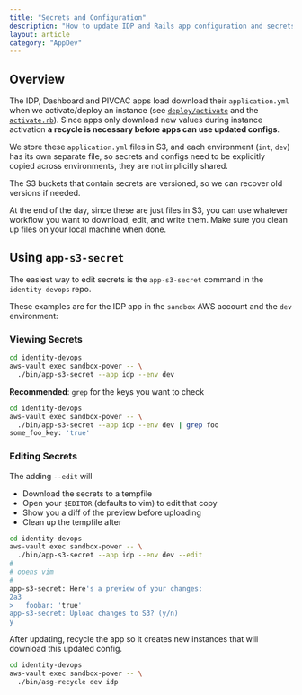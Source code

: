 ```yaml
---
title: "Secrets and Configuration"
description: "How to update IDP and Rails app configuration and secrets application.yml"
layout: article
category: "AppDev"
---
```


## Overview

The IDP, Dashboard and PIVCAC apps load download their `application.yml`
when we activate/deploy an instance (see [`deploy/activate`][deploy-activate]
and the [`activate.rb`][download-from-s3]). Since apps only download new values
during instance activation **a recycle is necessary before apps can use
updated configs**.


We store these `application.yml` files in S3, and each environment (`int`, `dev`)
has its own separate file, so secrets and configs need to be explicitly copied
across environments, they are not implicitly shared.

The S3 buckets that contain secrets are versioned, so we can recover old versions
if needed.

[deploy-activate]: https://github.com/18F/identity-idp/blob/master/deploy/activate
[download-from-s3]: https://github.com/18F/identity-idp/blob/a95fd33d24c6761818993cfbc334a28986783034/lib/deploy/activate.rb#L93-L97

At the end of the day, since these are just files in S3, you can use whatever workflow
you want to download, edit, and write them. Make sure you clean up files on your local
machine when done.

## Using `app-s3-secret`

The easiest way to edit secrets is the `app-s3-secret` command in the `identity-devops` repo.

These examples are for the IDP app in the `sandbox` AWS account and the `dev` environment:

### Viewing Secrets

```bash
cd identity-devops
aws-vault exec sandbox-power -- \
  ./bin/app-s3-secret --app idp --env dev
```

**Recommended**: `grep` for the keys you want to check

```bash
cd identity-devops
aws-vault exec sandbox-power -- \
  ./bin/app-s3-secret --app idp --env dev | grep foo
some_foo_key: 'true'
```

### Editing Secrets

The adding `--edit` will
- Download the secrets to a tempfile
- Open your `$EDITOR` (defaults to vim) to edit that copy
- Show you a diff of the preview before uploading
- Clean up the tempfile after

```bash
cd identity-devops
aws-vault exec sandbox-power -- \
  ./bin/app-s3-secret --app idp --env dev --edit
#
# opens vim
#
app-s3-secret: Here's a preview of your changes:
2a3
>   foobar: 'true'
app-s3-secret: Upload changes to S3? (y/n)
y
```

After updating, recycle the app so it creates new instances that will download
this updated config.

```bash
cd identity-devops
aws-vault exec sandbox-power -- \
  ./bin/asg-recycle dev idp
```

